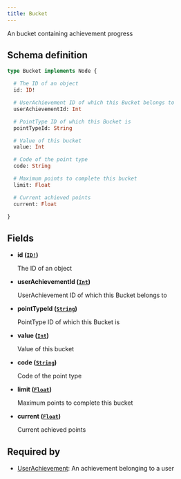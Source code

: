 ```yaml
---
title: Bucket
---
```


An bucket containing achievement progress

## Schema definition
```graphql
type Bucket implements Node {

  # The ID of an object
  id: ID!

  # UserAchievement ID of which this Bucket belongs to
  userAchievementId: Int

  # PointType ID of which this Bucket is
  pointTypeId: String

  # Value of this bucket
  value: Int

  # Code of the point type
  code: String

  # Maximum points to complete this bucket
  limit: Float

  # Current achieved points
  current: Float

}
```

## Fields

* **id ([`ID!`](graphql/schema/id.md))**

  The ID of an object

* **userAchievementId ([`Int`](graphql/schema/int.md))**

  UserAchievement ID of which this Bucket belongs to

* **pointTypeId ([`String`](graphql/schema/string.md))**

  PointType ID of which this Bucket is

* **value ([`Int`](graphql/schema/int.md))**

  Value of this bucket

* **code ([`String`](graphql/schema/string.md))**

  Code of the point type

* **limit ([`Float`](graphql/schema/float.md))**

  Maximum points to complete this bucket

* **current ([`Float`](graphql/schema/float.md))**

  Current achieved points


## Required by
* [UserAchievement](graphql/schema/userachievement.md): An achievement belonging to a user
